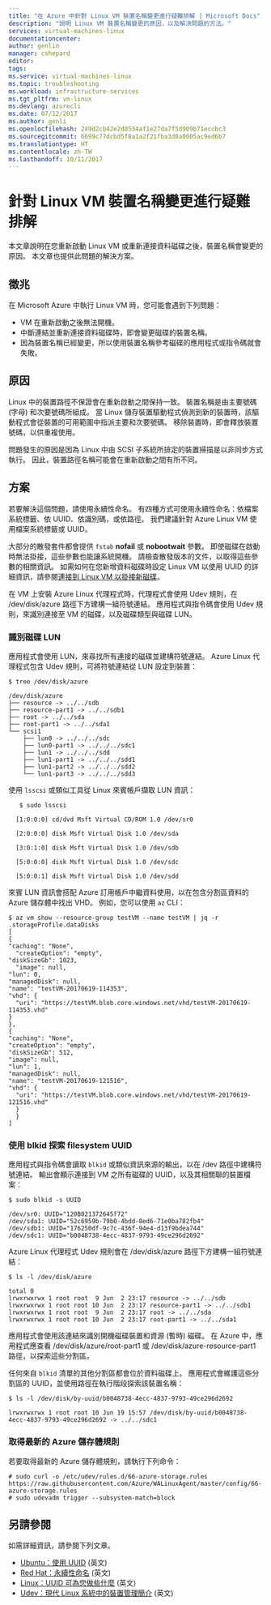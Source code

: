 ```yaml
---
title: "在 Azure 中針對 Linux VM 裝置名稱變更進行疑難排解 | Microsoft Docs"
description: "說明 Linux VM 裝置名稱變更的原因，以及解決問題的方法。"
services: virtual-machines-linux
documentationcenter: 
author: genlin
manager: cshepard
editor: 
tags: 
ms.service: virtual-machines-linux
ms.topic: troubleshooting
ms.workload: infrastructure-services
ms.tgt_pltfrm: vm-linux
ms.devlang: azurecli
ms.date: 07/12/2017
ms.author: genli
ms.openlocfilehash: 249d2cb42e2d8534af1e27da7f5d909b71eccbc3
ms.sourcegitcommit: 6699c77dcbd5f8a1a2f21fba3d0a0005ac9ed6b7
ms.translationtype: HT
ms.contentlocale: zh-TW
ms.lasthandoff: 10/11/2017
---
```

# <a name="troubleshoot-linux-vm-device-name-changes"></a>針對 Linux VM 裝置名稱變更進行疑難排解

本文章說明在您重新啟動 Linux VM 或重新連接資料磁碟之後，裝置名稱會變更的原因。 本文章也提供此問題的解決方案。

## <a name="symptoms"></a>徵兆
在 Microsoft Azure 中執行 Linux VM 時，您可能會遇到下列問題：

- VM 在重新啟動之後無法開機。
- 中斷連結並重新連接資料磁碟時，即會變更磁碟的裝置名稱。
- 因為裝置名稱已經變更，所以使用裝置名稱參考磁碟的應用程式或指令碼就會失敗。

## <a name="cause"></a>原因

Linux 中的裝置路徑不保證會在重新啟動之間保持一致。 裝置名稱是由主要號碼 (字母) 和次要號碼所組成。 當 Linux 儲存裝置驅動程式偵測到新的裝置時，該驅動程式會從裝置的可用範圍中指派主要和次要號碼。 移除裝置時，即會釋放裝置號碼，以供重複使用。

問題發生的原因是因為 Linux 中由 SCSI 子系統所排定的裝置掃描是以非同步方式執行。 因此，裝置路徑名稱可能會在重新啟動之間有所不同。 

## <a name="solution"></a>方案

若要解決這個問題，請使用永續性命名。 有四種方式可使用永續性命名：依檔案系統標籤、依 UUID、依識別碼，或依路徑。 我們建議針對 Azure Linux VM 使用檔案系統標籤或 UUID。 

大部分的散發套件都會提供 `fstab` **nofail** 或 **nobootwait** 參數。 即使磁碟在啟動時無法掛接，這些參數也能讓系統開機。 請檢查散發版本的文件，以取得這些參數的相關資訊。 如需如何在您新增資料磁碟時設定 Linux VM 以使用 UUID 的詳細資訊，請參閱[連接到 Linux VM 以掛接新磁碟](add-disk.md#connect-to-the-linux-vm-to-mount-the-new-disk)。 

在 VM 上安裝 Azure Linux 代理程式時，代理程式會使用 Udev 規則，在 /dev/disk/azure 路徑下方建構一組符號連結。 應用程式與指令碼會使用 Udev 規則，來識別連接至 VM 的磁碟，以及磁碟類型與磁碟 LUN。

### <a name="identify-disk-luns"></a>識別磁碟 LUN

應用程式會使用 LUN，來尋找所有連接的磁碟並建構符號連結。 Azure Linux 代理程式包含 Udev 規則，可將符號連結從 LUN 設定到裝置：

    $ tree /dev/disk/azure

    /dev/disk/azure
    ├── resource -> ../../sdb
    ├── resource-part1 -> ../../sdb1
    ├── root -> ../../sda
    ├── root-part1 -> ../../sda1
    └── scsi1
        ├── lun0 -> ../../../sdc
        ├── lun0-part1 -> ../../../sdc1
        ├── lun1 -> ../../../sdd
        ├── lun1-part1 -> ../../../sdd1
        ├── lun1-part2 -> ../../../sdd2
        └── lun1-part3 -> ../../../sdd3                                    
                                 
使用 `lsscsi` 或類似工具從 Linux 來賓帳戶擷取 LUN 資訊：

       $ sudo lsscsi

      [1:0:0:0] cd/dvd Msft Virtual CD/ROM 1.0 /dev/sr0

      [2:0:0:0] disk Msft Virtual Disk 1.0 /dev/sda

      [3:0:1:0] disk Msft Virtual Disk 1.0 /dev/sdb

      [5:0:0:0] disk Msft Virtual Disk 1.0 /dev/sdc

      [5:0:0:1] disk Msft Virtual Disk 1.0 /dev/sdd

來賓 LUN 資訊會搭配 Azure 訂用帳戶中繼資料使用，以在包含分割區資料的 Azure 儲存體中找出 VHD。 例如，您可以使用 `az` CLI：

    $ az vm show --resource-group testVM --name testVM | jq -r .storageProfile.dataDisks                                        
    [                                                                                                                                                                  
    {                                                                                                                                                                  
    "caching": "None",                                                                                                                                              
      "createOption": "empty",                                                                                                                                         
    "diskSizeGb": 1023,                                                                                                                                             
      "image": null,                                                                                                                                                   
    "lun": 0,                                                                                                                                                        
    "managedDisk": null,                                                                                                                                             
    "name": "testVM-20170619-114353",                                                                                                                    
    "vhd": {                                                                                                                                                          
      "uri": "https://testVM.blob.core.windows.net/vhd/testVM-20170619-114353.vhd"                                                       
    }                                                                                                                                                              
    },                                                                                                                                                                
    {                                                                                                                                                                   
    "caching": "None",                                                                                                                                               
    "createOption": "empty",                                                                                                                                         
    "diskSizeGb": 512,                                                                                                                                              
    "image": null,                                                                                                                                                   
    "lun": 1,                                                                                                                                                        
    "managedDisk": null,                                                                                                                                             
    "name": "testVM-20170619-121516",                                                                                                                    
    "vhd": {                                                                                                                                                           
      "uri": "https://testVM.blob.core.windows.net/vhd/testVM-20170619-121516.vhd"                                                       
      }                                                                                                                                                            
      }                                                                                                                                                             
    ]

### <a name="discover-filesystem-uuids-by-using-blkid"></a>使用 blkid 探索 filesystem UUID

應用程式與指令碼會讀取 `blkid` 或類似資訊來源的輸出，以在 /dev 路徑中建構符號連結。 輸出會顯示連接到 VM 之所有磁碟的 UUID，以及其相關聯的裝置檔案：

    $ sudo blkid -s UUID

    /dev/sr0: UUID="120B021372645f72"
    /dev/sda1: UUID="52c6959b-79b0-4bdd-8ed6-71e0ba782fb4"
    /dev/sdb1: UUID="176250df-9c7c-436f-94e4-d13f9bdea744"
    /dev/sdc1: UUID="b0048738-4ecc-4837-9793-49ce296d2692"

Azure Linux 代理程式 Udev 規則會在 /dev/disk/azure 路徑下方建構一組符號連結：

    $ ls -l /dev/disk/azure

    total 0
    lrwxrwxrwx 1 root root  9 Jun  2 23:17 resource -> ../../sdb
    lrwxrwxrwx 1 root root 10 Jun  2 23:17 resource-part1 -> ../../sdb1
    lrwxrwxrwx 1 root root  9 Jun  2 23:17 root -> ../../sda
    lrwxrwxrwx 1 root root 10 Jun  2 23:17 root-part1 -> ../../sda1

應用程式會使用該連結來識別開機磁碟裝置和資源 (暫時) 磁碟。 在 Azure 中，應用程式應查看 /dev/disk/azure/root-part1 或 /dev/disk/azure-resource-part1 路徑，以探索這些分割區。

任何來自 `blkid` 清單的其他分割區都會位於資料磁碟上。 應用程式會維護這些分割區的 UUID，並使用路徑在執行階段探索該裝置名稱：

    $ ls -l /dev/disk/by-uuid/b0048738-4ecc-4837-9793-49ce296d2692

    lrwxrwxrwx 1 root root 10 Jun 19 15:57 /dev/disk/by-uuid/b0048738-4ecc-4837-9793-49ce296d2692 -> ../../sdc1

    
### <a name="get-the-latest-azure-storage-rules"></a>取得最新的 Azure 儲存體規則

若要取得最新的 Azure 儲存體規則，請執行下列命令：

    # sudo curl -o /etc/udev/rules.d/66-azure-storage.rules https://raw.githubusercontent.com/Azure/WALinuxAgent/master/config/66-azure-storage.rules
    # sudo udevadm trigger --subsystem-match=block

## <a name="see-also"></a>另請參閱

如需詳細資訊，請參閱下列文章。

- [Ubuntu：使用 UUID](https://help.ubuntu.com/community/UsingUUID) \(英文\)
- [Red Hat：永續性命名](https://access.redhat.com/documentation/en-US/Red_Hat_Enterprise_Linux/7/html/Storage_Administration_Guide/persistent_naming.html) \(英文\)
- [Linux：UUID 可為您做些什麼](https://www.linux.com/news/what-uuids-can-do-you) \(英文\)
- [Udev：現代 Linux 系統中的裝置管理簡介](https://www.linux.com/news/udev-introduction-device-management-modern-linux-system) \(英文\)

